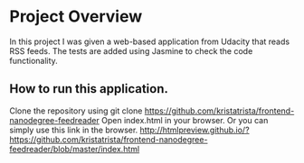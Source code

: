 # Project Overview
In this project I was given a web-based application from Udacity that reads RSS feeds. The tests are added using Jasmine to check the code functionality.

## How to run this application.
Clone the repository using git clone https://github.com/kristatrista/frontend-nanodegree-feedreader
Open index.html in your browser.
Or you can simply use this link in the browser.
http://htmlpreview.github.io/?https://github.com/kristatrista/frontend-nanodegree-feedreader/blob/master/index.html
